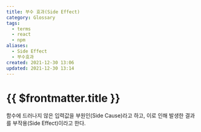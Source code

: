 ```yaml
---
title: 부수 효과(Side Effect)
category: Glossary
tags:
  - terms
  - react
  - npm
aliases:
  - Side Effect
  - 부수효과
created: 2021-12-30 13:06
updated: 2021-12-30 13:14
---
```


# {{ $frontmatter.title }}

함수에 드러나지 않은 입력값을 부원인(Side Cause)라고 하고, 이로 인해 발생한 결과를 부작용(Side Effect)이라고 한다.
